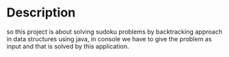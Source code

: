 # Description
so this project is about solving sudoku problems by backtracking approach in data structures using java, in console we have to give the problem as input and that is solved by this application.

